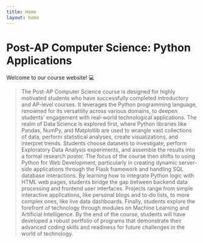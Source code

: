 ```yaml
---
title: Home
layout: home
---
```


# Post-AP Computer Science: Python Applications
Welcome to our course website! 💻
> The Post-AP Computer Science course is designed for highly motivated students who have successfully completed introductory and AP-level courses. It leverages the Python programming language, renowned for its versatility across various domains, to deepen students’ engagement with real-world technological applications. The realm of Data Science is explored first, where Python libraries like Pandas, NumPy, and Matplotlib are used to wrangle vast collections of data, perform statistical analyses, create visualizations, and interpret trends. Students choose datasets to investigate, perform Exploratory Data Analysis experiments, and assemble the results into a formal research poster. The focus of the course then shifts to using Python for Web Development, particularly in creating dynamic server-side applications through the Flask framework and handling SQL database interactions. By learning how to integrate Python logic with HTML web pages, students bridge the gap between backend data processing and frontend user interfaces. Projects range from simple interactive applications, like personal blogs and to-do lists, to more complex ones, like live data dashboards. Finally, students explore the forefront of technology through modules on Machine Learning and Artificial Intelligence. By the end of the course, students will have developed a robust portfolio of programs that demonstrate their advanced coding skills and readiness for future challenges in the world of technology.
